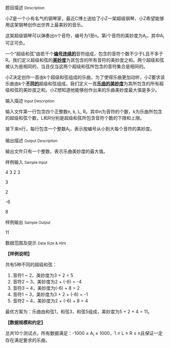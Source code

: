 <div class="panel panel-default">
<div class="area-title">
<span>
题目描述
<small>Description</small>
</span></div>
<div class="panel-body">

<p>小Z是一个小有名气的钢琴家，最近C博士送给了小Z一架超级钢琴，小Z希望能够用这架钢琴创作出世界上最美妙的音乐。</p>
<p>这架超级钢琴可以弹奏出n个音符，编号为1至n。第i个音符的美妙度为A<sub>i</sub>，其中A<sub>i</sub>可正可负。</p>
<p>一个“超级和弦”由若干个<strong><span style="text-decoration: underline;">编号连续的</span></strong>音符组成，包含的音符个数不少于L且不多于R。我们定义超级和弦的<strong><span style="text-decoration: underline;">美妙度</span></strong>为其包含的所有音符的美妙度之和。两个超级和弦被认为是相同的，当且仅当这两个超级和弦所包含的音符集合是相同的。</p>
<p>小Z决定创作一首由k个超级和弦组成的乐曲，为了使得乐曲更加动听，小Z要求该乐曲由k个<strong><span style="text-decoration: underline;">不同的</span></strong>超级和弦组成。我们定义一首<strong><span style="text-decoration: underline;">乐曲的美妙度</span></strong>为其所包含的所有超级和弦的美妙度之和。小Z想知道他能够创作出来的乐曲美妙度最大值是多少。</p>

</div>
</div>

<div class="panel panel-default">
<div class="area-title">
<span>
输入描述
<small>Input Description</small>
</span></div>
<div class="panel-body">
<p>输入文件第一行包含四个正整数n, k, L, R。其中n为音符的个数，k为乐曲所包含的超级和弦个数，L和R分别是超级和弦所包含音符个数的下限和上限。</p>
<p>接下来n行，每行包含一个整数A<sub>i</sub>，表示按编号从小到大每个音符的美妙度。</p>

</div>
</div>
<div  class="panel panel-default">
<div class="area-title">
<span>
输出描述
<small>Output Description</small>
</span></div>
<div class="panel-body">

<p align="left">输出文件只有一个整数，表示乐曲美妙度的最大值。</p>

</div>
</div>


<div class="panel panel-default">
<div class="area-title">
<span>
样例输入
<small>Sample Input</small>
</span></div>
<div class="panel-body">
<p>4 3 2 3</p>
<p>3</p>
<p>2</p>
<p>-6</p>
<p>8</p>

</div>
</div>

<div class="panel panel-default">
<div class="area-title">
<span>
样例输出
<small>Sample Output</small>
</span></div>
<div class="panel-body">
<p>11</p>

</div>
</div>

<div class="panel panel-default">
<div class="area-title">
<span>
数据范围及提示
<small>Data Size & Hint</small>
</span></div>
<div class="panel-body">
<p><strong>【样例说明】</strong></p>
<p>共有5种不同的超级和弦：</p>
<ol>
<li>音符1 ~ 2，美妙度为3 + 2 = 5</li>
<li>音符2 ~ 3，美妙度为2 + (-6) = -4</li>
<li>音符3 ~ 4，美妙度为(-6) + 8 = 2</li>
<li>音符1 ~ 3，美妙度为3 + 2 + (-6) = -1</li>
<li>音符2 ~ 4，美妙度为2 + (-6) + 8 = 4</li>
</ol>
<p>最优方案为：乐曲由和弦1，和弦3，和弦5组成，美妙度为5 + 2 + 4 = 11。</p>
<p><strong>【数据规模和约定】</strong></p>
<p>总共10个测试点，<span style="">所有数据满足：-1000 ≤ A</span><sub>i</sub><span style=""> ≤ 1000，1 ≤ L ≤ R ≤ n且保证一定存在满足要求的乐曲。</span></p>
</div>
</div>